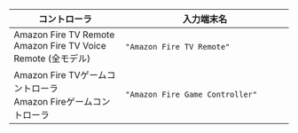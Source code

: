 <table class="grid">
   <colgroup>
      <col width="40%" />
      <col width="60%" />
   </colgroup>
  <thead>
    <tr>
      <th>コントローラ</th>
      <th>入力端末名</th>
    </tr>
  </thead>
  <tbody>
    <tr>
      <td>Amazon Fire TV Remote <br /> Amazon Fire TV Voice Remote (全モデル)</td>
      <td><code>"Amazon Fire TV Remote"</code></td>
    </tr>
    <tr>
      <td>Amazon Fire TVゲームコントローラ <br /> Amazon Fireゲームコントローラ</td>
      <td><code>"Amazon Fire Game Controller"</code></td>
    </tr>
  </tbody>
</table>